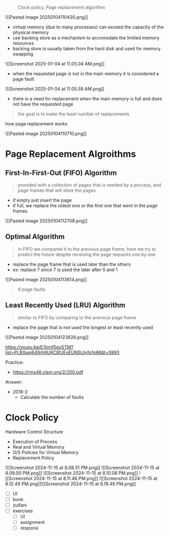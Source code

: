 > Clock policy, Page replacement algorithm

![[Pasted image 20250104110430.png]]

- virtual memory (due to many processes) can exceed the capacity of the physical memory
- use backing store as a mechanism to accomodate the limited memory resources
- backing store is usually taken from the hard disk and used for memory swapping

![[Screenshot 2025-01-04 at 11.05.04 AM.png]]

- when the requested page is not in the main memory it is considered a page fault

![[Screenshot 2025-01-04 at 11.05.59 AM.png]]

- there is a need for replacement when the main memory is full and does not have the requested page

> the goal is to make the least number of replacements

how page replacement works

![[Pasted image 20250104110710.png]]

# Page Replacement Algroithms

## First-In-First-Out (FIFO) Algorithm

> provided with a collection of pages that is needed by a process, and page frames that will store the pages 

- if empty just insert the page
- if full, we replace the oldest one or the first one that went in the page frames

![[Pasted image 20250104112708.png]]

## Optimal Algorithm

> in FIFO we compared it to the previous page frame, here we try to predict the future despite receiving the page requests one by one

- replace the page frame that is used later than the others
- ex: replace 7 since 7 is used the later after 0 and 1

![[Pasted image 20250104113614.png]]
> 9 page faults

## Least Recently Used (LRU) Algorithm

> similar to FIFO by comparing to the previous page frame

- replace the page that is not used the longest or least recently used 

![[Pasted image 20250104123626.png]]

https://youtu.be/E7pmf5pySTM?list=PLBXapj649rh9UKCBfJEyEUN5Ulvfq1s96&t=5993

Practice:
- https://rms46.vlsm.org/2/200.pdf

Answer:
- 2018-2
	- Calculate the number of faults

# Clock Policy



Hardware Control Structure 
- ﻿﻿Execution of Process 
- ﻿﻿Real and Virtual Memory 
- ﻿﻿O/S Policies for Virtual Memory 
- ﻿﻿Replacement Policy 

![[Screenshot 2024-11-15 at 8.08.31 PM.png]]
![[Screenshot 2024-11-15 at 8.09.00 PM.png]]
![[Screenshot 2024-11-15 at 8.10.08 PM.png]]
![[Screenshot 2024-11-15 at 8.11.46 PM.png]]
![[Screenshot 2024-11-15 at 8.12.49 PM.png]]![[Screenshot 2024-11-15 at 8.19.46 PM.png]]

- [ ] UI
- [ ] book
- [ ] zulfani
- [ ] exercises
	- [ ] UI
	- [ ] assignment
	- [ ] responsi